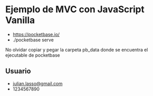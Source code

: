 # Ejemplo de MVC con JavaScript Vanilla

- https://pocketbase.io/
- ./pocketbase serve

No olvidar copiar y pegar la carpeta pb_data donde se encuentra el ejecutable de pocketbase

## Usuario

- julian.lasso@gmail.com
- 1234567890